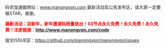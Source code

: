 码农加速器网址：www.manongvpn.com 最新活动及公告发布区，请大家一定要做STAR，谢谢。

<b><font color=red>最新活动：迎新年，新年邀请码限量放出！SS节点永久免费！永久免费！永久免费！注册链接：http://www.manongvpn.com/code </font></b>

提交ISSUE区：https://github.com/manongvpn/manongvpn/issues

